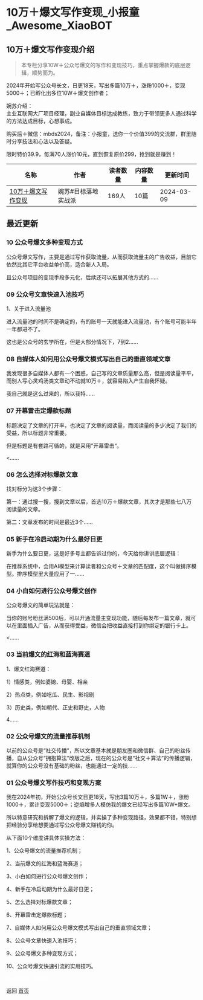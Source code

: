 # 10万＋爆文写作变现_小报童_Awesome_XiaoBOT

## 10万＋爆文写作变现介绍
> 本专栏分享10W＋公众号爆文的写作和变现技巧，重点掌握爆款的底层逻辑，顺势而为。    
    
2024年开始写公众号长文，日更18天，写出多篇10万＋，涨粉1000＋，变现5000＋；已孵化出多位10W＋爆文创作者；    
    
婉苏介绍：    
主业互联网大厂项目经理，副业自媒体目标达成教练，致力于带领更多人通过科学的方法达成目标，心想事成。    
    
购买后＋微信：mbds2024，备注：小报童，送你一个价值399的交流群，群里随时分享技法和心法以及答疑。    
    
限时特价39.9，每满70人涨价10元，直到恢复原价299，抢到就是赚到！  
  


|名称|作者|读者数量|内容数量|更新时间|
|---|---|---|---|---|
|[10万＋爆文写作变现](https://xiaobot.net/p/ws2024?refer=9c3f1c95-a052-465a-9902-f6d75080262a)|婉苏#目标落地实战派|169人|10篇|2024-03-09|

## 最近更新
### 10 公众号爆文多种变现方式

公众号爆文写作，主要是通过写作获取流量，从而获取流量主的广告收益，目前它依然比其它平台收益单价高，适合新人入局。

且公众号项目的变现手段多元化，后续还可以拓展其他方式的......

### 09 公众号文章快速入池技巧

1、关于进入流量池

进入流量池的时间不是确定的，有的账号一天就能进入流量池，有个账号可能半年一年都进不了。

这也是公众号的玄学所在，但是大部分情况下，7到2......

### 08 自媒体人如何用公众号爆文模式写出自己的垂直领域文章

我发现很多自媒体人都有一个困惑，自己写的文章质量那么高，但是阅读量平平，而别人写心灵鸡汤类文章动不动就10万＋，就容易陷入产生自我怀疑。

我自己就是这么过来的，所以我特......

### 07 开幕雷击定爆款标题

标题决定了文章的打开率，也决定了文章的阅读量，而阅读量的多少决定了我们的受益，所以标题非常重要。

但是标题是有套路可循的，就是采用”开幕雷击“。

<......

### 06 怎么选择对标爆款文章

找对标分为这3个步骤：

第一：通过搜一搜，搜到文章以后，首选10万＋爆款文章，其次才是那些七八万阅读量的文章。

第二：文章发布的时间是最近3个......

### 05 新手在冷启动期为什么最好日更

新手为什么要日更，这是好多号主都告诉过你的，今天给你讲讲底层逻辑：

在推荐系统中，会用AI模型来计算读者和公众号＋文章的匹配度，这个叫做排序模型。排序模型里大量应用了一......

### 04 小白如何进行公众号爆文创作

公众号爆文的简单玩法就是：

当你的账号粉丝满500后，可以开通流量主变现功能，随后每发布一篇文章，就可以在里面插入广告，从而获得受益，微信会把收益直接打到你绑定的银行卡上。

<......

### 03 当前爆文的红海和蓝海赛道

1、爆文红海赛道：

1）情感类，例如婆媳、母婴、相亲

2）热点类，例如吃瓜、民生、影视剧

3）历史类，例如朝代、正史和野史，人物

4......

### 02 公众号爆文的流量推荐机制

以前的公众号是“社交传播”，所以文章基本就是朋友圈和微信群、自己的粉丝传播，自从公众号“拥抱算法”改版之后，现在的公众号是“社交＋算法”的传播逻辑，就算你的公众号没有基础的粉丝，也能通过一定的技......

### 01 公众号爆文写作技巧和变现方案

我在2024年初，开始公众号长文日更18天，写出3篇10万＋，多篇1W＋，涨粉1000＋，累计变现5000＋；逆熵增多人模仿我的爆文已经写出多篇10W+爆文。

所以特意研究和拆解了爆文的逻辑，并实操了多种变现路径，效果都不错，特别想把经验分享给想要通过写公众号爆文赚钱的你。

从下面10个维度讲具体实操方法：

1、公众号爆文的流量推荐机制；

2、当前爆文的红海和蓝海赛道；

3、小白如何进行公众号爆文创作；

4、新手在冷启动期为什么最好日更；

5、怎么选择对标爆款文章；

6、开幕雷击定爆款标题；

7、自媒体人如何用公众号爆文模式写出自己的垂直领域文章；

8、公众号文章快速入池技巧；

9、公众号爆文多种变现方式；

10、公众号爆文快速引流的实用技巧。


<a href="https://github.com/Reno9527/awesome-xiaobot" style="color: white; text-decoration: none;">awesome-xiaobot</a>

返回 [首页](../README.md)
